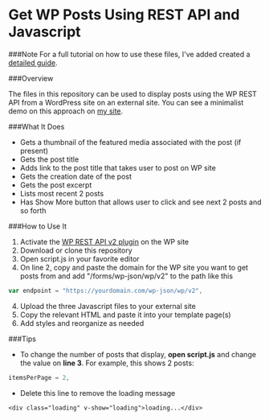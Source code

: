 # Get WP Posts Using REST API and Javascript

###Note
For a full tutorial on how to use these files, I've added created a [detailed guide](http://www.digitalborn.org/display-wp-posts-rest-api/).

###Overview

The files in this repository can be used to display posts using the WP REST API from a WordPress site on an external site. You can see a minimalist demo on this approach on [my site](http://nathanegraham.github.io/).

###What It Does

* Gets a thumbnail of the featured media associated with the post (if present)
* Gets the post title
* Adds link to the post title that takes user to post on WP site
* Gets the creation date of the post
* Gets the post excerpt
* Lists most recent 2 posts
* Has Show More button that allows user to click and see next 2 posts and so forth

###How to Use It

1. Activate the [WP REST API v2 plugin](https://wordpress.org/plugins/rest-api/) on the WP site
2. Download or clone this repository
2. Open script.js in your favorite editor
3. On line 2, copy and paste the domain for the WP site you want to get posts from and add "/forms/wp-json/wp/v2" to the path like this
```javascript
var endpoint = "https://yourdomain.com/wp-json/wp/v2",
```
4. Upload the three Javascript files to your external site
5. Copy the relevant HTML and paste it into your template page(s)
6. Add styles and reorganize as needed

###Tips

* To change the number of posts that display, **open script.js** and change the value on **line 3**. For example, this shows 2 posts:
```javascript
itemsPerPage = 2,
```
* Delete this line to remove the loading message
```
<div class="loading" v-show="loading">loading...</div>
```
